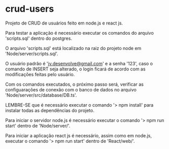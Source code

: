 # crud-users
Projeto de CRUD de usuários feito em node.js e react js.

Para testar a aplicação é necessário executar os comandos do arquivo 'scripts.sql' dentro do postgres.

O arquivo 'scripts.sql' está localizado na raiz do projeto node em 'Node/server/scripts.sql'.

O usuário padrão é 'jv.desenvolve@gmail.com' e a senha '123', caso o comando de INSERT seja alterado, o login ficará de acordo com as modificações feitas pelo usuário.

Com os comandos executados, o próximo passo será, verificar as configuarações de conexão com o banco de dados no arquivo 'Node/server/src/database/DB.ts'.

LEMBRE-SE que é necessário executar o comando '> npm install' para instalar todas as dependências do projeto.

Para iniciar o servidor node.js é necessário executar o comando '> npm run start' dentro de 'Node/server/'.

Para iniciar a aplicação react js é necessário, assim como em node.js, executar o comando '> npm run start' dentro de 'React/web/'.
